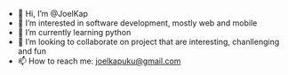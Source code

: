 - 👋 Hi, I’m @JoelKap
- 👀 I’m interested in software development, mostly web and mobile
- 🌱 I’m currently learning python
- 💞️ I’m looking to collaborate on project that are interesting, chanllenging and fun
- 📫 How to reach me: joelkapuku@gmail.com

<!---
JoelKap/JoelKap is a ✨ special ✨ repository because its `README.md` (this file) appears on your GitHub profile.
You can click the Preview link to take a look at your changes.
--->
